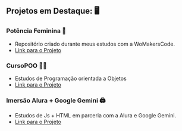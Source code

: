 ## Projetos em Destaque: 🖥️

### **Potência Feminina** :cherry_blossom:
- Repositório criado durante meus estudos com a WoMakersCode.
- [Link para o Projeto](https://github.com/JoanaNahorny/PotenciaFeminina?tab=readme-ov-file#modulo-1)

### **CursoPOO** 👩‍💻
- Estudos de Programação orientada a Objetos
- [Link para o Projeto](https://github.com/JoanaNahorny/CursoPOO)

### **Imersão Alura + Google Gemini** 🖨
- Estudos de Js + HTML em parceria com a Alura e Google Gemini.
- [Link para o Projeto](https://github.com/JoanaNahorny/Imersao-Alura-Gemini)
